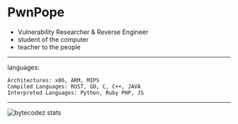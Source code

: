 # PwnPope

+ Vulnerability Researcher & Reverse Engineer
+ student of the computer
+ teacher to the people

---

languages:

```
Architectures: x86, ARM, MIPS
Compiled Languages: RUST, GO, C, C++, JAVA
Interpreted Languages: Python, Ruby PHP, JS
```

---

![bytecodez stats](https://github-readme-stats.vercel.app/api?username=pwnpope&theme=great-gatsby&show_icons=true)
